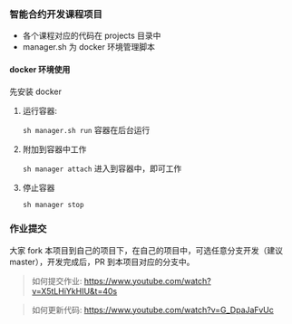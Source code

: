 ### 智能合约开发课程项目

* 各个课程对应的代码在 projects 目录中
* manager.sh 为 docker 环境管理脚本

####  docker 环境使用

先安装 docker

1. 运行容器:

    `sh manager.sh run` 容器在后台运行

2. 附加到容器中工作

    `sh manager attach` 进入到容器中，即可工作

3.  停止容器

    `sh manager stop` 

### 作业提交

大家 fork 本项目到自己的项目下，在自己的项目中，可选任意分支开发（建议 master），开发完成后，PR 到本项目对应的分支中。

> 如何提交作业: https://www.youtube.com/watch?v=X5tLHiYkHIU&t=40s

> 如何更新代码: https://www.youtube.com/watch?v=G_DpaJaFvUc
